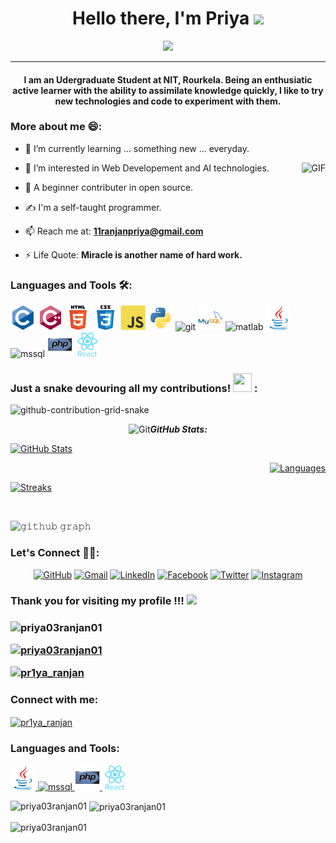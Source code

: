 <h1 align="center"> Hello there, I'm Priya  <img src="https://media.giphy.com/media/hvRJCLFzcasrR4ia7z/giphy.gif" width="35"></h1>
<p align="center">
  <img src="https://readme-typing-svg.herokuapp.com?lines=Welcome+To+My+Profile&center=true&width=500&height=50">
</p>
<hr/>
<h4 align="center">I am an Udergraduate Student at NIT, Rourkela. Being an enthusiatic active learner with the ability to assimilate knowledge quickly, I like to try new technologies and code to experiment with them.
<h3 align="left">More about me 😄: </h3>

- 🌱 I’m currently learning ... something new ... everyday.
<img align="right" alt="GIF" height="160px" src="https://media.giphy.com/media/du3J3cXyzhj75IOgvA/giphy.gif" />

- 👀 I’m interested in Web Developement and AI technologies.

- 👯 A beginner contributer in open source.
  
- ✍️ I'm a self-taught programmer.

- 📫 Reach me at:  **11ranjanpriya@gmail.com**

- ⚡ Life Quote:  **Miracle is another name of hard work.**

<h3 align="left">Languages and Tools 🛠:</h3>

<p align="left">
<img src="https://raw.githubusercontent.com/devicons/devicon/master/icons/c/c-original.svg" alt="c" width="40" height="40"/>
<img src="https://raw.githubusercontent.com/devicons/devicon/master/icons/cplusplus/cplusplus-original.svg" alt="cplusplus"width="40" height="40"/> 
<img src="https://raw.githubusercontent.com/devicons/devicon/master/icons/html5/html5-original-wordmark.svg" alt="html5" width="40" height="40"/>
<img src="https://raw.githubusercontent.com/devicons/devicon/master/icons/css3/css3-original-wordmark.svg" alt="css3" width="40" height="40"/>
<img src="https://raw.githubusercontent.com/devicons/devicon/master/icons/javascript/javascript-original.svg" alt="javascript" width="40" height="40"/>
<img src="https://raw.githubusercontent.com/devicons/devicon/master/icons/python/python-original.svg" alt="python" width="40" height="40"/>
<img src="https://www.vectorlogo.zone/logos/git-scm/git-scm-icon.svg" alt="git" width="40" height="40"/>
<img src="https://raw.githubusercontent.com/devicons/devicon/master/icons/mysql/mysql-original-wordmark.svg" alt="mysql" width="40" height="40"/>
<img src="https://upload.wikimedia.org/wikipedia/commons/2/21/Matlab_Logo.png" alt="matlab" width="40" height="40"/>
<img src="https://raw.githubusercontent.com/devicons/devicon/master/icons/java/java-original.svg" alt="java" width="40" height="40"/> 
<img src="https://www.svgrepo.com/show/303229/microsoft-sql-server-logo.svg" alt="mssql" width="40" height="40"/>
<img src="https://raw.githubusercontent.com/devicons/devicon/master/icons/php/php-original.svg" alt="php" width="40" height="40"/>
<img src="https://raw.githubusercontent.com/devicons/devicon/master/icons/react/react-original-wordmark.svg" alt="react" width="40" height="40"/>

  </p>

</div>

 <h3 align="left"> Just a snake devouring all my contributions! <img src= "https://c.tenor.com/BczFoyx41WoAAAAj/swallowed-the-mighty-ones.gif" width= "30" height= "30">  : </h3> 
 
 ![github-contribution-grid-snake](https://user-images.githubusercontent.com/83080755/157396772-bc270ff1-2b2a-49c4-b3a2-fc274ba62bd4.gif)


<div>
<p align="center">
  <img src="https://media.giphy.com/media/W5eoZHPpUx9sapR0eu/giphy.gif" width="30px" alt="Git"/><i><b><em>GitHub Stats:</em></b></i>
 </p> 
   <p align="left"> <a href="https://github.com/priya03ranjan01"><img src="https://github-readme-stats.vercel.app/api?username=priya03ranjan01&show_icons=true&theme=radical" alt="GitHub Stats"/></a><p>
     <p align="right">
       <a href="https://github.com/priya03ranjan01"><img src="https://github-readme-stats.vercel.app/api/top-langs/?username=priya03ranjan01&show_icons=true&theme=radical&layout=compact" alt="Languages"/></a>
     </p>
     <p align="left">
     <a href="https://github.com/priya03ranjan01"><img src="https://github-readme-streak-stats.herokuapp.com/?user=priya03ranjan01&show_icons=true&theme=radical" alt="Streaks"/></a>
  </p>
  <div>
   
 
<br>

![𝚐𝚒𝚝𝚑𝚞𝚋 𝚐𝚛𝚊𝚙𝚑](https://activity-graph.herokuapp.com/graph?username=priya03ranjan01&theme=radical&hide_border=true&area=true)


 <h3 align="left"> Let's Connect 🙋‍♀️: </h3>
<p align="center">
<a href="https://github.com/priya03ranjan01"><img src="https://img.icons8.com/bubbles/50/000000/github.png" alt="GitHub"/></a>
<a href="mailto:11ranjanpriya@gmail.com"><img src="https://img.icons8.com/bubbles/50/000000/gmail.png" alt="Gmail"/></a>
<a href="https://www.linkedin.com/in/priya-ranjan-333091202/" target="blank"><img src="https://img.icons8.com/bubbles/50/000000/linkedin.png" alt="LinkedIn"/></a>
<a href="https://www.facebook.com/profile.php?id=100040233038754" target="blank"><img src="https://img.icons8.com/bubbles/50/000000/facebook-new.png" alt="Facebook"/></a>
<a href="https://twitter.com/Pr1ya_Ranjan" target="blank"><img src="https://img.icons8.com/bubbles/50/000000/twitter.png" alt="Twitter"/></a>
<a href="https://www.instagram.com/priya._.ranjan_/" target="blank"><img src="https://img.icons8.com/bubbles/50/000000/instagram.png" alt="Instagram"/></a>


 <h3 align="left"> Thank you for visiting my profile !!! <img src="https://media.giphy.com/media/ObNTw8Uzwy6KQ/giphy.gif" width="30px"><h3>



<p align="left"> <img src="https://komarev.com/ghpvc/?username=priya03ranjan01&label=Profile%20views&color=0e75b6&style=flat" alt="priya03ranjan01" /> </p>

<p align="left"> <a href="https://github.com/ryo-ma/github-profile-trophy"><img src="https://github-profile-trophy.vercel.app/?username=priya03ranjan01" alt="priya03ranjan01" /></a> </p>

<p align="left"> <a href="https://twitter.com/Pr1ya_Ranjan" target="blank"><img src="https://img.shields.io/twitter/follow/Pr1ya_Ranjan?logo=twitter&style=for-the-badge" alt="pr1ya_ranjan" /></a> </p>

<h3 align="left">Connect with me:</h3>

<p align="left">

<a href="https://twitter.com/pr1ya_ranjan" target="blank"><img align="center" src="https://raw.githubusercontent.com/rahuldkjain/github-profile-readme-generator/master/src/images/icons/Social/twitter.svg" alt="pr1ya_ranjan" height="30" width="40" /></a>

</p>

<h3 align="left">Languages and Tools:</h3>

<p align="left"> <a href="https://www.java.com" target="_blank" rel="noreferrer"> <img src="https://raw.githubusercontent.com/devicons/devicon/master/icons/java/java-original.svg" alt="java" width="40" height="40"/> </a> <a href="https://www.microsoft.com/en-us/sql-server" target="_blank" rel="noreferrer"> <img src="https://www.svgrepo.com/show/303229/microsoft-sql-server-logo.svg" alt="mssql" width="40" height="40"/> </a> <a href="https://www.php.net" target="_blank" rel="noreferrer"> <img src="https://raw.githubusercontent.com/devicons/devicon/master/icons/php/php-original.svg" alt="php" width="40" height="40"/> </a> <a href="https://reactjs.org/" target="_blank" rel="noreferrer"> <img src="https://raw.githubusercontent.com/devicons/devicon/master/icons/react/react-original-wordmark.svg" alt="react" width="40" height="40"/> </a> </p>

<p><img align="left" src="https://github-readme-stats.vercel.app/api/top-langs?username=priya03ranjan01&show_icons=true&locale=en&layout=compact" alt="priya03ranjan01" /></p>

<p>&nbsp;<img align="center" src="https://github-readme-stats.vercel.app/api?username=priya03ranjan01&show_icons=true&locale=en" alt="priya03ranjan01" /></p>

<p><img align="center" src="https://github-readme-streak-stats.herokuapp.com/?user=priya03ranjan01&" alt="priya03ranjan01" /></p>

